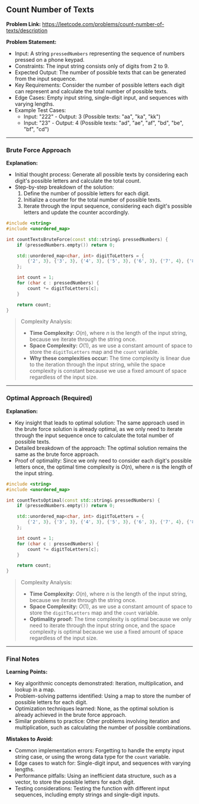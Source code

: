 ## Count Number of Texts

**Problem Link:** https://leetcode.com/problems/count-number-of-texts/description

**Problem Statement:**
- Input: A string `pressedNumbers` representing the sequence of numbers pressed on a phone keypad.
- Constraints: The input string consists only of digits from 2 to 9.
- Expected Output: The number of possible texts that can be generated from the input sequence.
- Key Requirements: Consider the number of possible letters each digit can represent and calculate the total number of possible texts.
- Edge Cases: Empty input string, single-digit input, and sequences with varying lengths.
- Example Test Cases:
  - Input: "222" - Output: 3 (Possible texts: "aa", "ka", "kk")
  - Input: "23" - Output: 4 (Possible texts: "ad", "ae", "af", "bd", "be", "bf", "cd")

---

### Brute Force Approach

**Explanation:**
- Initial thought process: Generate all possible texts by considering each digit's possible letters and calculate the total count.
- Step-by-step breakdown of the solution:
  1. Define the number of possible letters for each digit.
  2. Initialize a counter for the total number of possible texts.
  3. Iterate through the input sequence, considering each digit's possible letters and update the counter accordingly.

```cpp
#include <string>
#include <unordered_map>

int countTextsBruteForce(const std::string& pressedNumbers) {
    if (pressedNumbers.empty()) return 0;

    std::unordered_map<char, int> digitToLetters = {
        {'2', 3}, {'3', 3}, {'4', 3}, {'5', 3}, {'6', 3}, {'7', 4}, {'8', 3}, {'9', 4}
    };

    int count = 1;
    for (char c : pressedNumbers) {
        count *= digitToLetters[c];
    }

    return count;
}
```

> Complexity Analysis:
> - **Time Complexity:** $O(n)$, where $n$ is the length of the input string, because we iterate through the string once.
> - **Space Complexity:** $O(1)$, as we use a constant amount of space to store the `digitToLetters` map and the `count` variable.
> - **Why these complexities occur:** The time complexity is linear due to the iteration through the input string, while the space complexity is constant because we use a fixed amount of space regardless of the input size.

---

### Optimal Approach (Required)

**Explanation:**
- Key insight that leads to optimal solution: The same approach used in the brute force solution is already optimal, as we only need to iterate through the input sequence once to calculate the total number of possible texts.
- Detailed breakdown of the approach: The optimal solution remains the same as the brute force approach.
- Proof of optimality: Since we only need to consider each digit's possible letters once, the optimal time complexity is $O(n)$, where $n$ is the length of the input string.

```cpp
#include <string>
#include <unordered_map>

int countTextsOptimal(const std::string& pressedNumbers) {
    if (pressedNumbers.empty()) return 0;

    std::unordered_map<char, int> digitToLetters = {
        {'2', 3}, {'3', 3}, {'4', 3}, {'5', 3}, {'6', 3}, {'7', 4}, {'8', 3}, {'9', 4}
    };

    int count = 1;
    for (char c : pressedNumbers) {
        count *= digitToLetters[c];
    }

    return count;
}
```

> Complexity Analysis:
> - **Time Complexity:** $O(n)$, where $n$ is the length of the input string, because we iterate through the string once.
> - **Space Complexity:** $O(1)$, as we use a constant amount of space to store the `digitToLetters` map and the `count` variable.
> - **Optimality proof:** The time complexity is optimal because we only need to iterate through the input string once, and the space complexity is optimal because we use a fixed amount of space regardless of the input size.

---

### Final Notes

**Learning Points:**
- Key algorithmic concepts demonstrated: Iteration, multiplication, and lookup in a map.
- Problem-solving patterns identified: Using a map to store the number of possible letters for each digit.
- Optimization techniques learned: None, as the optimal solution is already achieved in the brute force approach.
- Similar problems to practice: Other problems involving iteration and multiplication, such as calculating the number of possible combinations.

**Mistakes to Avoid:**
- Common implementation errors: Forgetting to handle the empty input string case, or using the wrong data type for the `count` variable.
- Edge cases to watch for: Single-digit input, and sequences with varying lengths.
- Performance pitfalls: Using an inefficient data structure, such as a vector, to store the possible letters for each digit.
- Testing considerations: Testing the function with different input sequences, including empty strings and single-digit inputs.